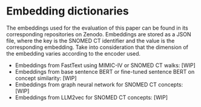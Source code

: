 # Embedding dictionaries 
The embeddings used for the evaluation of this paper can be found in its corresponding repositories on Zenodo. Embeddings are stored as a JSON file, where the key is the SNOMED CT identifier and the value is the corresponding embedding. Take into consideration that the dimension of the embedding varies according to the encoder used.
- Embeddings from FastText using MIMIC-IV or SNOMED CT walks: [WIP]
- Embeddings from base sentence BERT or fine-tuned sentence BERT on concept similarity: [WIP]
- Embeddings from graph neural network for SNOMED CT concepts: [WIP]
- Embeddings from LLM2vec for SNOMED CT concepts: [WIP]
